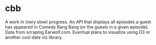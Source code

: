 # cbb
A work in (very slow) progress. An API that displays all episodes a guest has appeared in Comedy Bang Bang (or the guests in a given episode). Data from scraping Earwolf.com. Eventual plans to visualize using D3 or another cool data viz library. 
